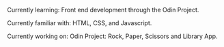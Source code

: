 Currently learning:
Front end development through the Odin Project.

Currently familiar with:
HTML, CSS, and Javascript. 

Currently working on:
Odin Project: Rock, Paper, Scissors and Library App.

